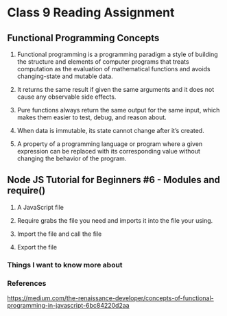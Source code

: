# Class 9 Reading Assignment

## Functional Programming Concepts

1. Functional programming is a programming paradigm a style of building the structure and elements of computer programs that treats computation as the evaluation of mathematical functions and avoids changing-state and mutable data.

2. It returns the same result if given the same arguments and it does not cause any observable side effects.

3. Pure functions always return the same output for the same input, which makes them easier to test, debug, and reason about.

4. When data is immutable, its state cannot change after it’s created.

5.  A property of a programming language or program where a given expression can be replaced with its corresponding value without changing the behavior of the program.

## Node JS Tutorial for Beginners #6 - Modules and require()

1. A JavaScript file

2. Require grabs the file you need and imports it into the file your using.

3. Import the file and call the file

4. Export the file

### Things I want to know more about

### References

https://medium.com/the-renaissance-developer/concepts-of-functional-programming-in-javascript-6bc84220d2aa
